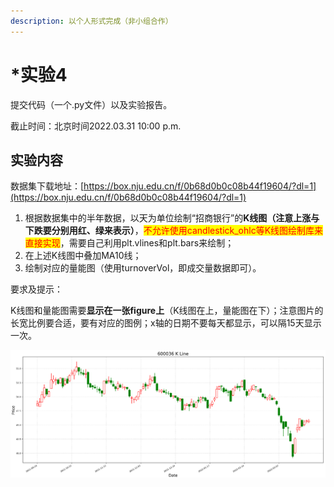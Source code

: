 ```yaml
---
description: 以个人形式完成（非小组合作）
---
```


# \*实验4

提交代码（一个.py文件）以及实验报告。

截止时间：北京时间2022.03.31 10:00 p.m.

## 实验内容

数据集下载地址：[https://box.nju.edu.cn/f/0b68d0b0c08b44f19604/?dl=1](https://box.nju.edu.cn/f/0b68d0b0c08b44f19604/?dl=1)

1. 根据数据集中的半年数据，以天为单位绘制“招商银行”的**K线图（注意上涨与下跌要分别用红、绿来表示）**，<mark style="color:red;">不允许使用candlestick\_ohlc等K线图绘制库来直接实现</mark>，需要自己利用plt.vlines和plt.bars来绘制；
2. 在上述K线图中叠加MA10线；
3. 绘制对应的量能图（使用turnoverVol，即成交量数据即可）。

要求及提示：

K线图和量能图需要**显示在一张figure上**（K线图在上，量能图在下）；注意图片的长宽比例要合适，要有对应的图例；x轴的日期不要每天都显示，可以隔15天显示一次。

![K线图效果图](<../.gitbook/assets/image (10) (1).png>)
